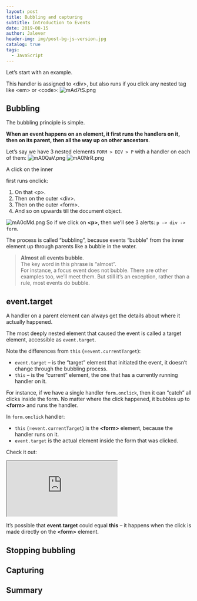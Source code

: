 ```yaml
---
layout: post
title: Bubbling and capturing
subtitle: Introduction to Events
date: 2019-08-15
author: Jalever
header-img: img/post-bg-js-version.jpg
catalog: true
tags:
  - JavaScript
---
```


Let’s start with an example.

This handler is assigned to &lt;div&gt;, but also runs if you click any nested tag like &lt;em&gt; or &lt;code&gt;:
![mAd7tS.png](https://s2.ax1x.com/2019/08/15/mAd7tS.png)

## Bubbling
The bubbling principle is simple.

<strong>When an event happens on an element, it first runs the handlers on it, then on its parent, then all the way up on other ancestors</strong>.

Let’s say we have 3 nested elements `FORM > DIV > P` with a handler on each of them:
![mA0QaV.png](https://s2.ax1x.com/2019/08/15/mA0QaV.png)
![mA0NrR.png](https://s2.ax1x.com/2019/08/15/mA0NrR.png)

A click on the inner <p> first runs onclick:

1. On that &lt;p&gt;.
2. Then on the outer &lt;div&gt;.
3. Then on the outer &lt;form&gt;.
4. And so on upwards till the document object.

![mA0cMd.png](https://s2.ax1x.com/2019/08/15/mA0cMd.png)
So if we click on <strong>&lt;p&gt;</strong>, then we’ll see 3 alerts: `p -> div -> form`.

The process is called “bubbling”, because events “bubble” from the inner element up through parents like a bubble in the water.

> <strong>Almost all events bubble</strong>.<br/>
> The key word in this phrase is “almost”.<br/>
> For instance, a focus event does not bubble. There are other examples too, we’ll meet them. But still it’s an exception, rather than a rule, most events do bubble.

## event.target
A handler on a parent element can always get the details about where it actually happened.

The most deeply nested element that caused the event is called a target element, accessible as `event.target`.

Note the differences from `this` (=`event.currentTarget`):

- `event.target` – is the “target” element that initiated the event, it doesn’t change through the bubbling process.
- `this` – is the “current” element, the one that has a currently running handler on it.

For instance, if we have a single handler `form.onclick`, then it can “catch” all clicks inside the form. No matter where the click happened, it bubbles up to <strong>&lt;form&gt;</strong> and runs the handler.

In `form.onclick` handler:

- `this` (=`event.currentTarget`) is the <strong>&lt;form&gt;</strong> element, because the handler runs on it.
- `event.target` is the actual element inside the form that was clicked.

Check it out:
<iframe src="https://javascript.info/article/bubbling-and-capturing/bubble-target/"></iframe>

It’s possible that <strong>event.target</strong> could equal <strong>this</strong> – it happens when the click is made directly on the <strong>&lt;form&gt;</strong> element.

## Stopping bubbling



## Capturing





## Summary
